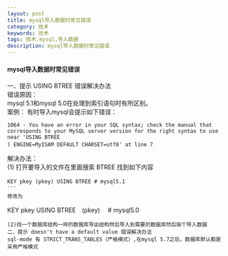 ```yaml
---
layout: post
title: mysql导入数据时常见错误
category: 技术
keywords: 技术
tags: 技术,mysql,导入数据
description: mysql导入数据时常见错误
---
```

#### mysql导入数据时常见错误
一、提示 USING BTREE 错误解决办法   
错误原因：    
    mysql 5.1和mysql 5.0在处理到索引语句时有所区别。   
案例： 
    有时导入mysql会提示如下错误： 
```
1064 - You have an error in your SQL syntax; check the manual that corresponds to your MySQL server version for the right syntax to use near 'USING BTREE
) ENGINE=MyISAM DEFAULT CHARSET=utf8' at line 7　　
```
解决办法：   
(1) 打开要导入的文件在里面搜索 BTREE 找到如下内容 
```
KEY pkey (pkey) USING BTREE # mysql5.1　　
```　　
修改为 　　
```
KEY pkey USING BTREE　(pkey) 　# mysql5.0
```　
(2)找一个数据库结构一样的数据库导出结构然后导入到需要的数据库然后挨个导入数据
二、提示 doesn't have a default value 错误解决办法
sql-mode 有 STRICT_TRANS_TABLES（严格模式）,在mysql 5.7之后，数据库默认都是采用严格模式


